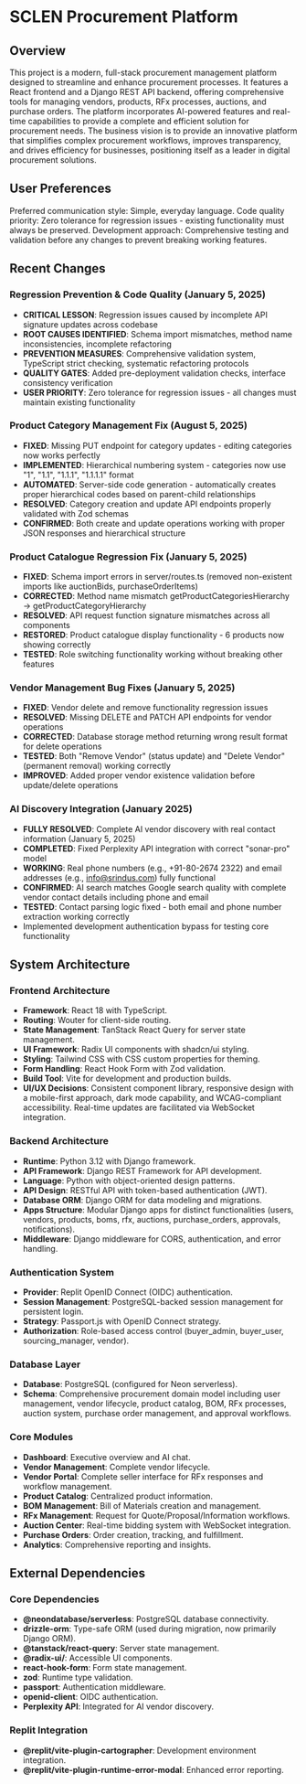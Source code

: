 # SCLEN Procurement Platform

## Overview
This project is a modern, full-stack procurement management platform designed to streamline and enhance procurement processes. It features a React frontend and a Django REST API backend, offering comprehensive tools for managing vendors, products, RFx processes, auctions, and purchase orders. The platform incorporates AI-powered features and real-time capabilities to provide a complete and efficient solution for procurement needs. The business vision is to provide an innovative platform that simplifies complex procurement workflows, improves transparency, and drives efficiency for businesses, positioning itself as a leader in digital procurement solutions.

## User Preferences
Preferred communication style: Simple, everyday language.
Code quality priority: Zero tolerance for regression issues - existing functionality must always be preserved.
Development approach: Comprehensive testing and validation before any changes to prevent breaking working features.

## Recent Changes

### Regression Prevention & Code Quality (January 5, 2025)
- **CRITICAL LESSON**: Regression issues caused by incomplete API signature updates across codebase
- **ROOT CAUSES IDENTIFIED**: Schema import mismatches, method name inconsistencies, incomplete refactoring
- **PREVENTION MEASURES**: Comprehensive validation system, TypeScript strict checking, systematic refactoring protocols
- **QUALITY GATES**: Added pre-deployment validation checks, interface consistency verification
- **USER PRIORITY**: Zero tolerance for regression issues - all changes must maintain existing functionality

### Product Category Management Fix (August 5, 2025)
- **FIXED**: Missing PUT endpoint for category updates - editing categories now works perfectly
- **IMPLEMENTED**: Hierarchical numbering system - categories now use "1", "1.1", "1.1.1", "1.1.1.1" format
- **AUTOMATED**: Server-side code generation - automatically creates proper hierarchical codes based on parent-child relationships
- **RESOLVED**: Category creation and update API endpoints properly validated with Zod schemas
- **CONFIRMED**: Both create and update operations working with proper JSON responses and hierarchical structure

### Product Catalogue Regression Fix (January 5, 2025)
- **FIXED**: Schema import errors in server/routes.ts (removed non-existent imports like auctionBids, purchaseOrderItems)
- **CORRECTED**: Method name mismatch getProductCategoriesHierarchy → getProductCategoryHierarchy
- **RESOLVED**: API request function signature mismatches across all components
- **RESTORED**: Product catalogue display functionality - 6 products now showing correctly
- **TESTED**: Role switching functionality working without breaking other features

### Vendor Management Bug Fixes (January 5, 2025)
- **FIXED**: Vendor delete and remove functionality regression issues
- **RESOLVED**: Missing DELETE and PATCH API endpoints for vendor operations
- **CORRECTED**: Database storage method returning wrong result format for delete operations
- **TESTED**: Both "Remove Vendor" (status update) and "Delete Vendor" (permanent removal) working correctly
- **IMPROVED**: Added proper vendor existence validation before update/delete operations

### AI Discovery Integration (January 2025)
- **FULLY RESOLVED**: Complete AI vendor discovery with real contact information (January 5, 2025)
- **COMPLETED**: Fixed Perplexity API integration with correct "sonar-pro" model
- **WORKING**: Real phone numbers (e.g., +91-80-2674 2322) and email addresses (e.g., info@srindus.com) fully functional
- **CONFIRMED**: AI search matches Google search quality with complete vendor contact details including phone and email
- **TESTED**: Contact parsing logic fixed - both email and phone number extraction working correctly
- Implemented development authentication bypass for testing core functionality

## System Architecture

### Frontend Architecture
- **Framework**: React 18 with TypeScript.
- **Routing**: Wouter for client-side routing.
- **State Management**: TanStack React Query for server state management.
- **UI Framework**: Radix UI components with shadcn/ui styling.
- **Styling**: Tailwind CSS with CSS custom properties for theming.
- **Form Handling**: React Hook Form with Zod validation.
- **Build Tool**: Vite for development and production builds.
- **UI/UX Decisions**: Consistent component library, responsive design with a mobile-first approach, dark mode capability, and WCAG-compliant accessibility. Real-time updates are facilitated via WebSocket integration.

### Backend Architecture
- **Runtime**: Python 3.12 with Django framework.
- **API Framework**: Django REST Framework for API development.
- **Language**: Python with object-oriented design patterns.
- **API Design**: RESTful API with token-based authentication (JWT).
- **Database ORM**: Django ORM for data modeling and migrations.
- **Apps Structure**: Modular Django apps for distinct functionalities (users, vendors, products, boms, rfx, auctions, purchase_orders, approvals, notifications).
- **Middleware**: Django middleware for CORS, authentication, and error handling.

### Authentication System
- **Provider**: Replit OpenID Connect (OIDC) authentication.
- **Session Management**: PostgreSQL-backed session management for persistent login.
- **Strategy**: Passport.js with OpenID Connect strategy.
- **Authorization**: Role-based access control (buyer_admin, buyer_user, sourcing_manager, vendor).

### Database Layer
- **Database**: PostgreSQL (configured for Neon serverless).
- **Schema**: Comprehensive procurement domain model including user management, vendor lifecycle, product catalog, BOM, RFx processes, auction system, purchase order management, and approval workflows.

### Core Modules
- **Dashboard**: Executive overview and AI chat.
- **Vendor Management**: Complete vendor lifecycle.
- **Vendor Portal**: Complete seller interface for RFx responses and workflow management.
- **Product Catalog**: Centralized product information.
- **BOM Management**: Bill of Materials creation and management.
- **RFx Management**: Request for Quote/Proposal/Information workflows.
- **Auction Center**: Real-time bidding system with WebSocket integration.
- **Purchase Orders**: Order creation, tracking, and fulfillment.
- **Analytics**: Comprehensive reporting and insights.

## External Dependencies

### Core Dependencies
- **@neondatabase/serverless**: PostgreSQL database connectivity.
- **drizzle-orm**: Type-safe ORM (used during migration, now primarily Django ORM).
- **@tanstack/react-query**: Server state management.
- **@radix-ui/**: Accessible UI components.
- **react-hook-form**: Form state management.
- **zod**: Runtime type validation.
- **passport**: Authentication middleware.
- **openid-client**: OIDC authentication.
- **Perplexity API**: Integrated for AI vendor discovery.

### Replit Integration
- **@replit/vite-plugin-cartographer**: Development environment integration.
- **@replit/vite-plugin-runtime-error-modal**: Enhanced error reporting.